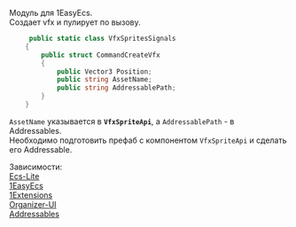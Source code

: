 Модуль для 1EasyEcs.   
Создает vfx и пулирует по вызову.

````csharp
     public static class VfxSpritesSignals
    {
        public struct CommandCreateVfx
        {
            public Vector3 Position;
            public string AssetName;
            public string AddressablePath;
        }
    }
````

`AssetName` указывается в **`VfxSpriteApi`**, а `AddressablePath` - в Addressables.   
Необходимо подготовить префаб с компонентом `VfxSpriteApi` и сделать его Addressable.

Зависимости:    
[Ecs-Lite](https://github.com/Leopotam/ecslite.git)  
[1EasyEcs](https://github.com/exerussus/1EasyEcs.git)  
[1Extensions](https://github.com/exerussus/1Extensions.git)  
[Organizer-UI](https://github.com/exerussus/1organizer-ui.git)  
[Addressables](https://docs.unity3d.com/Manual/com.unity.addressables.html)